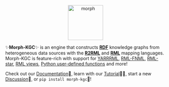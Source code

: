 <p align="center">
<img src="https://github.com/morph-kgc/morph-kgc/blob/main/logo/logo.png" height="110" alt="morph">
</p>

:sparkles:**Morph-KGC**:sparkles: is an engine that constructs **[RDF](https://www.w3.org/TR/rdf11-concepts/)** knowledge graphs from heterogeneous data sources with the **[R2RML](https://www.w3.org/TR/r2rml/)** and **[RML](https://w3id.org/rml/core/spec)** mapping languages. Morph-KGC is feature-rich with support for [YARRRML](https://rml.io/yarrrml/spec/), [RML-FNML](https://w3id.org/rml/fnml/spec), [RML-star](https://w3id.org/rml/star/spec), [RML views](https://oa.upm.es/73463/1/_2023___ESWC__RML_Tabular_Views.pdf), [Python user-defined functions](https://www.sciencedirect.com/science/article/pii/S2352711024000803) and more!

Check out our [Documentation](https://morph-kgc.readthedocs.io):bookmark_tabs:, learn with our [Tutorial](https://colab.research.google.com/drive/1ByFx_NOEfTZeaJ1Wtw3UwTH3H3-Sye2O?usp=sharing):woman_teacher:, start a new [Discussion](https://github.com/morph-kgc/morph-kgc/discussions):speech_balloon:, or `pip install morph-kgc`🚀!
